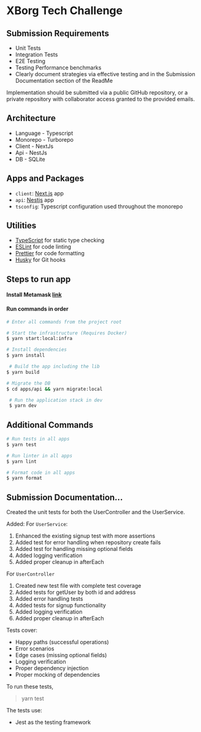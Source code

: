 # XBorg Tech Challenge

## Submission Requirements

- Unit Tests
- Integration Tests
- E2E Testing
- Testing Performance benchmarks
- Clearly document strategies via effective testing and in the Submission Documentation section of the ReadMe

Implementation should be submitted via a public GitHub repository, or a private repository with collaborator access granted to the provided emails.

## Architecture

- Language - Typescript
- Monorepo - Turborepo
- Client - NextJs
- Api - NestJs
- DB - SQLite

## Apps and Packages

- `client`: [Next.js](https://nextjs.org/) app
- `api`: [Nestjs](https://nestjs.com) app
- `tsconfig`: Typescript configuration used throughout the monorepo

## Utilities

- [TypeScript](https://www.typescriptlang.org/) for static type checking
- [ESLint](https://eslint.org/) for code linting
- [Prettier](https://prettier.io) for code formatting
- [Husky](https://typicode.github.io/husky/) for Git hooks

## Steps to run app

#### Install Metamask [link](https://chromewebstore.google.com/detail/nkbihfbeogaeaoehlefnkodbefgpgknn?utm_source=item-share-cb)

#### Run commands in order

```bash
# Enter all commands from the project root

# Start the infrastructure (Requires Docker)
$ yarn start:local:infra

# Install dependencies
$ yarn install

 # Build the app including the lib
$ yarn build

# Migrate the DB
$ cd apps/api && yarn migrate:local

 # Run the application stack in dev
 $ yarn dev
```

## Additional Commands

```bash
# Run tests in all apps
$ yarn test

# Run linter in all apps
$ yarn lint

# Format code in all apps
$ yarn format

```

## Submission Documentation...
Created the unit tests for both the UserController and the UserService. 

Added:
For `UserService`:
1. Enhanced the existing signup test with more assertions
2. Added test for error handling when repository create fails
3. Added test for handling missing optional fields
4. Added logging verification
5. Added proper cleanup in afterEach

For `UserController`
1. Created new test file with complete test coverage
2. Added tests for getUser by both id and address
3. Added error handling tests
4. Added tests for signup functionality
5. Added logging verification
6. Added proper cleanup in afterEach

Tests cover:
* Happy paths (successful operations)
* Error scenarios
* Edge cases (missing optional fields)
* Logging verification
* Proper dependency injection
* Proper mocking of dependencies
  
To run these tests,
> yarn test

The tests use:
* Jest as the testing framework
